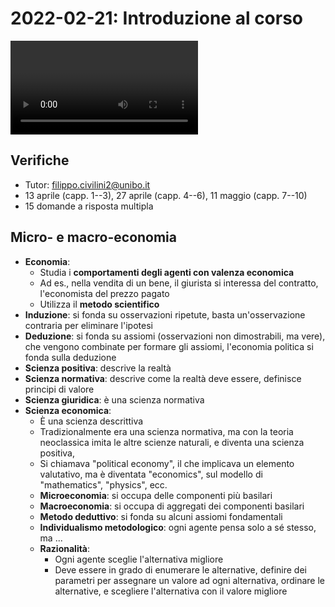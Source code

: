 # 2022-02-21: Introduzione al corso

<video data-date="2022-02-21" data-type="lezione"></video>

## Verifiche

- Tutor: filippo.civilini2@unibo.it
- 13 aprile (capp. 1--3), 27 aprile (capp. 4--6), 11 maggio (capp. 7--10)
- 15 domande a risposta multipla

## Micro- e macro-economia

- **Economia**: 
  - Studia i **comportamenti degli agenti con valenza economica**
  - Ad es., nella vendita di un bene, il giurista si interessa del contratto, l'economista del prezzo pagato
  - Utilizza il **metodo scientifico**
- **Induzione**: si fonda su osservazioni ripetute, basta un'osservazione contraria per eliminare l'ipotesi
- **Deduzione**: si fonda su assiomi (osservazioni non dimostrabili, ma vere), che vengono combinate per formare gli assiomi, l'economia politica si fonda sulla deduzione
- **Scienza positiva**: descrive la realtà
- **Scienza normativa**: descrive come la realtà deve essere, definisce principi di valore
- **Scienza giuridica**: è una scienza normativa
- **Scienza economica**:
  - È una scienza descrittiva
  - Tradizionalmente era una scienza normativa, ma con la teoria neoclassica imita le altre scienze naturali, e diventa una scienza positiva, 
  - Si chiamava "political economy", il che implicava un elemento valutativo, ma è diventata "economics", sul modello di "mathematics", "physics", ecc.
  - **Microeconomia**: si occupa delle componenti più basilari
  - **Macroeconomia**: si occupa di aggregati dei componenti basilari
  - **Metodo deduttivo**: si fonda su alcuni assiomi fondamentali
  - **Individualismo metodologico**: ogni agente pensa solo a sé stesso, ma ...
  - **Razionalità**:
    - Ogni agente sceglie l'alternativa migliore
    - Deve essere in grado di enumerare le alternative, definire dei parametri per assegnare un valore ad ogni alternativa, ordinare le alternative, e scegliere l'alternativa con il valore migliore

<!--
vim: spell:spelllang=it
-->
